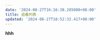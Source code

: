 ```yaml
---
date: '2024-08-27T16:16:38.285000+08:00'
title: 追番列表
updated: '2024-08-27T18:52:32.417+08:00'
---
```

**hhh**
